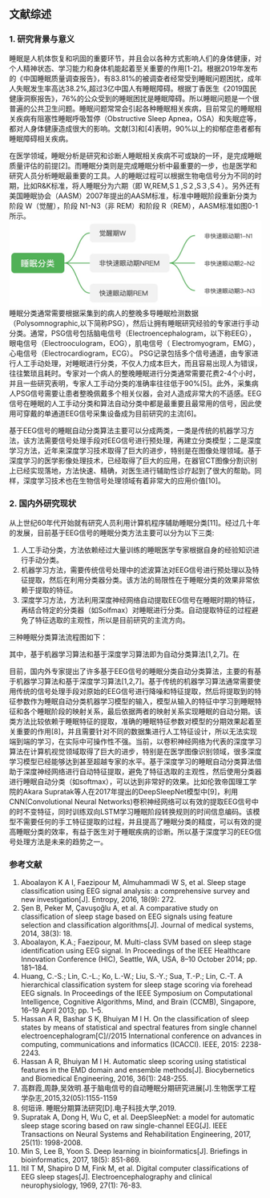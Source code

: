 ## 文献综述
### 1. 研究背景与意义
睡眠是人机体恢复和巩固的重要环节，并且会以各种方式影响人们的身体健康，对个人精神状态、学习能力和身体机能起着至关重要的作用[1-2]。根据2019年发布的《中国睡眠质量调查报告》，有83.81%的被调查者经常受到睡眠问题困扰，成年人失眠发生率高达38.2%,超过3亿中国人有睡眠障碍。根据丁香医生《2019国民健康洞察报告》，76%的公众受到的睡眠困扰是睡眠障碍。所以睡眠问题是一个很普遍的公共卫生问题。睡眠问题常常会引起各种睡眠相关疾病，目前常见的睡眠相关疾病有阻塞性睡眠呼吸暂停（Obstructive Sleep Apnea，OSA）和失眠症等，都对人身体健康造成很大的影响。文献[3]和[4]表明，90%以上的抑郁症患者都有睡眠障碍相关疾病。

在医学领域，睡眠分析是研究和诊断人睡眠相关疾病不可或缺的一环，是完成睡眠质量评估的前提[2]。而睡眠分类则是完成睡眠分析中最重要的一步，也是医学和研究人员分析睡眠最重要的工具。人的睡眠过程可以根据生物电信号分为不同的时期，比如R&K标准，将人睡眠分为六期（即 W,REM,S１,S２,S３,S４）。另外还有美国睡眠协会（AASM）2007年提出的AASM标准，标准中睡眠阶段重新分类为阶段 W（觉醒），阶段 N1-N3（非 REM）和阶段 R（REM），AASM标准如图0-1所示。
![图0-1:AASM睡眠分期](img/pic1_SleepStage.png)
睡眠分类通常需要根据采集到的病人的整晚多导睡眠检测数据（Polysomnographic,以下简称PSG），然后让拥有睡眠研究经验的专家进行手动分类。通常，PSG信号包括脑电信号（Electroencephalogram，以下称EEG），眼电信号（Electrooculogram，EOG），肌电信号（ Electromyogram，EMG），心电信号（Electrocardiogram，ECG）。 PSG记录包括多个信号通道，由专家进行人工手动处理，对睡眠进行分类，不仅人力成本巨大，而且容易出现人为错误，往往繁琐且耗时。专家对一个病人的整晚睡眠进行分类通常需要花费2-4个小时，并且一些研究表明，专家人工手动分类的准确率往往低于90%[5]。此外，采集病人PSG信号需要让患者整晚佩戴多个相关仪器，会对人造成非常大的不适感。EEG信号在睡眠的人工手动分类和算法自动分类中都是最重要且最常用的信号，因此使用可穿戴的单通道EEG信号采集设备成为目前研究的主流[6]。

基于EEG信号的睡眠自动分类算法主要可以分成两类，一类是传统的机器学习方法，该方法需要信号处理手段对EEG信号进行预处理，再建立分类模型；二是深度学习方法，近年来深度学习技术取得了巨大的进步，特别是在图像处理领域。基于深度学习的医学影像处理技术，已经取得了巨大的应用，在器官CT图像分割识别上已经实现落地，方法快速、精确，对医生进行辅助性诊疗起到了很大的帮助。同样，深度学习技术也在生物信号处理领域有着非常大的应用价值[10]。


### 2. 国内外研究现状

从上世纪60年代开始就有研究人员利用计算机程序辅助睡眠分类[11]。经过几十年的发展，目前基于EEG信号的睡眠分类方法主要可以分为以下三类:

1. 人工手动分类，方法依赖经过大量训练的睡眠医学专家根据自身的经验知识进行手动分类。
2. 机器学习方法，需要传统信号处理中的滤波算法对EEG信号进行预处理以及特征提取，然后在利用分类器分类。该方法的局限性在于睡眠分类的效果非常依赖于提取的特征。
3. 深度学习方法，方法利用深度神经网络自动提取EEG信号在睡眠时期的特征，再结合特定的分类器（如Solfmax）对睡眠进行分类。自动提取特征的过程避免了特征选取的主观性，所以是目前研究的主流方向。

三种睡眠分类算法流程图如下：

其中，基于机器学习算法和基于深度学习算法即为自动分类算法[1,2,7]。在


目前，国内外专家提出了许多基于EEG信号的睡眠分类自动分类算法，主要的有基于机器学习算法和基于深度学习算法[1,2,7]。基于传统的机器学习算法通常需要使用传统的信号处理手段对原始的EEG信号进行降噪和特征提取，然后将提取到的特征参数作为睡眠自动分类机器学习模型的输入，模型从输入的特征中学习到睡眠特征和各个睡眠阶段的映射关系，最后依据两者的映射关系实现睡眠的自动分期。该类方法比较依赖于睡眠特征的提取，准确的睡眠特征参数对模型的分期效果起着至关重要的作用[8]，并且需要针对不同的数据集进行人工特征设计，所以无法实现端到端的学习，在实际中可操作性不强。当前，以卷积神经网络为代表的深度学习算法在计算机视觉领域取得了巨大的进步，特别是在医学图像识别领域，很多深度学习模型已经能够达到甚至超越专家的水平。基于深度学习的睡眠自动分类算法借助于深度神经网络进行自动特征提取，避免了特征选取的主观性，然后使用分类器进行睡眠自动分类（如softmax），可以达到非常好的效果。比如伦敦帝国理工学院的Akara Supratak等人在2017年提出的DeepSleepNet模型中[9]，利用CNN(Convolutional Neural Networks)卷积神经网络可以有效的提取EEG信号中的时不变特征，同时训练双向LSTM学习睡眠阶段转换规则的时间信息编码。该模型不需要任何的手工特征提取的过程，并且提高了睡眠分类的精度，可以有效的提高睡眠分类的效率，有益于医生对于睡眠疾病的诊断。所以基于深度学习的EEG信号处理方法是未来的趋势之一。

### 参考文献
1. Aboalayon K A I, Faezipour M, Almuhammadi W S, et al. Sleep stage classification using EEG signal analysis: a comprehensive survey and new investigation[J]. Entropy, 2016, 18(9): 272.
2. Şen B, Peker M, Çavuşoğlu A, et al. A comparative study on classification of sleep stage based on EEG signals using feature selection and classification algorithms[J]. Journal of medical systems, 2014, 38(3): 18.
3. Aboalayon, K.A.; Faezipour, M. Multi-class SVM based on sleep stage identification using EEG signal. In Proceedings of the IEEE Healthcare Innovation Conference (HIC), Seattle, WA, USA, 8–10 October 2014; pp. 181–184.
4. Huang, C.-S.; Lin, C.-L.; Ko, L.-W.; Liu, S.-Y.; Sua, T.-P.; Lin, C.-T. A hierarchical classification system for sleep stage scoring via forehead EEG signals. In Proceedings of the IEEE Symposium on Computational Intelligence, Cognitive Algorithms, Mind, and Brain (CCMB), Singapore, 16–19 April 2013; pp. 1–5.
5. Hassan A R, Bashar S K, Bhuiyan M I H. On the classification of sleep states by means of statistical and spectral features from single channel electroencephalogram[C]//2015 International conference on advances in computing, communications and informatics (ICACCI). IEEE, 2015: 2238-2243.
6. Hassan A R, Bhuiyan M I H. Automatic sleep scoring using statistical features in the EMD domain and ensemble methods[J]. Biocybernetics and Biomedical Engineering, 2016, 36(1): 248-255.
7. 高群霞,周静,吴效明.基于脑电信号的自动睡眠分期研究进展[J].生物医学工程学杂志,2015,32(05):1155-1159
8. 何垣谛. 睡眠分期算法研究[D].电子科技大学,2019.
9. Supratak A, Dong H, Wu C, et al. DeepSleepNet: a model for automatic sleep stage scoring based on raw single-channel EEG[J]. IEEE Transactions on Neural Systems and Rehabilitation Engineering, 2017, 25(11): 1998-2008.
10. Min S, Lee B, Yoon S. Deep learning in bioinformatics[J]. Briefings in bioinformatics, 2017, 18(5): 851-869.
11. Itil T M, Shapiro D M, Fink M, et al. Digital computer classifications of EEG sleep stages[J]. Electroencephalography and clinical neurophysiology, 1969, 27(1): 76-83.